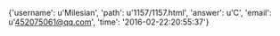 {'username': u'Milesian', 'path': u'1157/1157.html', 'answer': u'C', 'email': u'452075061@qq.com', 'time': '2016-02-22:20:55:37'}